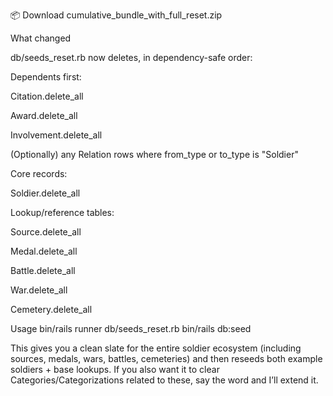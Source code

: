 📦 Download cumulative_bundle_with_full_reset.zip

What changed

db/seeds_reset.rb now deletes, in dependency-safe order:

Dependents first:

Citation.delete_all

Award.delete_all

Involvement.delete_all

(Optionally) any Relation rows where from_type or to_type is "Soldier"

Core records:

Soldier.delete_all

Lookup/reference tables:

Source.delete_all

Medal.delete_all

Battle.delete_all

War.delete_all

Cemetery.delete_all

Usage
bin/rails runner db/seeds_reset.rb
bin/rails db:seed


This gives you a clean slate for the entire soldier ecosystem (including sources, medals, wars, battles, cemeteries) and then reseeds both example soldiers + base lookups. If you also want it to clear Categories/Categorizations related to these, say the word and I’ll extend it.